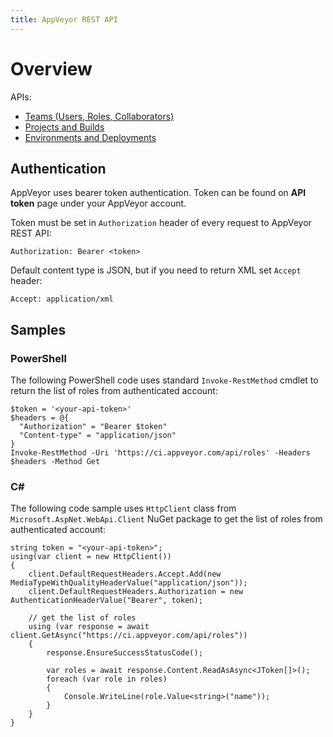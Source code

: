```yaml
---
title: AppVeyor REST API
---
```


# Overview

APIs:

* [Teams (Users, Roles, Collaborators)](/docs/api/team)
* [Projects and Builds](/docs/api/projects-builds)
* [Environments and Deployments](/docs/api/environments-deployments)

## Authentication

AppVeyor uses bearer token authentication. Token can be found on **API token** page under your AppVeyor account.

Token must be set in `Authorization` header of every request to AppVeyor REST API:

	Authorization: Bearer <token>

Default content type is JSON, but if you need to return XML set `Accept` header:

    Accept: application/xml

## Samples

### PowerShell

The following PowerShell code uses standard `Invoke-RestMethod` cmdlet to return the list of roles from authenticated account:

	$token = '<your-api-token>'
	$headers = @{
      "Authorization" = "Bearer $token"
      "Content-type" = "application/json"
    }
	Invoke-RestMethod -Uri 'https://ci.appveyor.com/api/roles' -Headers $headers -Method Get

### C&#35;

The following code sample uses `HttpClient` class from `Microsoft.AspNet.WebApi.Client` NuGet package to get the list of roles from authenticated account:

    string token = "<your-api-token>";
    using(var client = new HttpClient())
    {
        client.DefaultRequestHeaders.Accept.Add(new MediaTypeWithQualityHeaderValue("application/json"));
        client.DefaultRequestHeaders.Authorization = new AuthenticationHeaderValue("Bearer", token);

        // get the list of roles
        using (var response = await client.GetAsync("https://ci.appveyor.com/api/roles"))
        {
            response.EnsureSuccessStatusCode();

            var roles = await response.Content.ReadAsAsync<JToken[]>();
            foreach (var role in roles)
            {
                Console.WriteLine(role.Value<string>("name"));
            }
        }
    }



